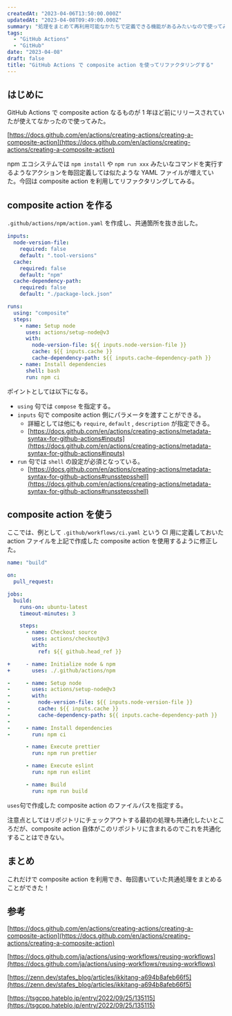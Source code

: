 ```yaml
---
createdAt: "2023-04-06T13:50:00.000Z"
updatedAt: "2023-04-08T09:49:00.000Z"
summary: "処理をまとめて再利用可能なかたちで定義できる機能があるみたいなので使ってみた。"
tags:
  - "GitHub Actions"
  - "GitHub"
date: "2023-04-08"
draft: false
title: "GitHub Actions で composite action を使ってリファクタリングする"
---
```


## はじめに

GitHub Actions で composite action なるものが 1 年ほど前にリリースされていたが使えてなかったので使ってみた。

[https://docs.github.com/en/actions/creating-actions/creating-a-composite-action](https://docs.github.com/en/actions/creating-actions/creating-a-composite-action)

npm エコシステムでは `npm install` や `npm run xxx` みたいなコマンドを実行するようなアクションを毎回定義しては似たような YAML ファイルが増えていた。今回は composite action を利用してリファクタリングしてみる。

## composite action を作る

`.github/actions/npm/action.yaml` を作成し、共通箇所を抜き出した。

```yaml
inputs:
  node-version-file:
    required: false
    default: ".tool-versions"
  cache:
    required: false
    default: "npm"
  cache-dependency-path:
    required: false
    default: "./package-lock.json"

runs:
  using: "composite"
  steps:
    - name: Setup node
      uses: actions/setup-node@v3
      with:
        node-version-file: ${{ inputs.node-version-file }}
        cache: ${{ inputs.cache }}
        cache-dependency-path: ${{ inputs.cache-dependency-path }}
    - name: Install dependencies
      shell: bash
      run: npm ci
```

ポイントとしては以下になる。

- `using` 句では `compose` を指定する。
- `inputs` 句で composite action 側にパラメータを渡すことができる。
  - 詳細としては他にも `require`, `default` , `description` が指定できる。
  - [https://docs.github.com/en/actions/creating-actions/metadata-syntax-for-github-actions#inputs](https://docs.github.com/en/actions/creating-actions/metadata-syntax-for-github-actions#inputs)
- `run` 句では `shell` の設定が必須となっている。
  - [https://docs.github.com/en/actions/creating-actions/metadata-syntax-for-github-actions#runsstepsshell](https://docs.github.com/en/actions/creating-actions/metadata-syntax-for-github-actions#runsstepsshell)

## composite action を使う

ここでは、例として `.github/workflows/ci.yaml` という CI 用に定義しておいた action ファイルを上記で作成した composite action を使用するように修正した。

```yaml
name: "build"

on:
  pull_request:

jobs:
  build:
    runs-on: ubuntu-latest
    timeout-minutes: 3

    steps:
      - name: Checkout source
        uses: actions/checkout@v3
        with:
          ref: ${{ github.head_ref }}

+     - name: Initialize node & npm
+       uses: ./.github/actions/npm

-     - name: Setup node
-       uses: actions/setup-node@v3
-       with:
-         node-version-file: ${{ inputs.node-version-file }}
-         cache: ${{ inputs.cache }}
-         cache-dependency-path: ${{ inputs.cache-dependency-path }}
-
-     - name: Install dependencies
-       run: npm ci

      - name: Execute prettier
        run: npm run prettier

      - name: Execute eslint
        run: npm run eslint

      - name: Build
        run: npm run build
```

`uses`句で作成した composite action のファイルパスを指定する。

注意点としてはリポジトリにチェックアウトする最初の処理も共通化したいところだが、composite action 自体がこのリポジトリに含まれるのでこれを共通化することはできない。

## まとめ

これだけで composite action を利用でき、毎回書いていた共通処理をまとめることができた！

## 参考

[https://docs.github.com/en/actions/creating-actions/creating-a-composite-action](https://docs.github.com/en/actions/creating-actions/creating-a-composite-action)

[https://docs.github.com/ja/actions/using-workflows/reusing-workflows](https://docs.github.com/ja/actions/using-workflows/reusing-workflows)

[https://zenn.dev/stafes_blog/articles/ikkitang-a694b8afeb66f5](https://zenn.dev/stafes_blog/articles/ikkitang-a694b8afeb66f5)

[https://tsgcpp.hateblo.jp/entry/2022/09/25/135115](https://tsgcpp.hateblo.jp/entry/2022/09/25/135115)
